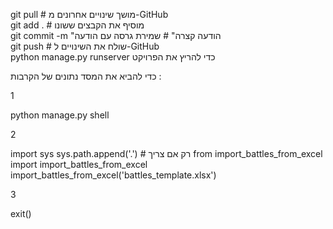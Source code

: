 git pull                     # מושך שינויים אחרונים מ-GitHub
<br>
git add .                    # מוסיף את הקבצים ששונו
<br>
git commit -m "הודעה קצרה"  # שמירת גרסה עם הודעה
<br>
git push                     # שולח את השינויים ל-GitHub
<br>
python manage.py runserver   כדי להריץ את הפרויקט
<br>

כדי להביא את המסד נתונים של הקרבות : 
<br>

1
<br>

python manage.py shell

2
<br>

import sys
sys.path.append('.')  # רק אם צריך
from import_battles_from_excel import import_battles_from_excel
import_battles_from_excel('battles_template.xlsx')

3
<br>

exit()
